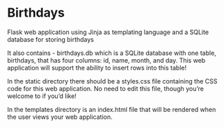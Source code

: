 # Birthdays
Flask web application using Jinja as templating language and a SQLite database for storing birthdays

It also contains - birthdays.db which is a SQLite database with one table, birthdays, that has four columns: id, name, month, and day. This web application will support the ability to insert rows into this table!

In the static directory there should be a styles.css file containing the CSS code for this web application. No need to edit this file, though you’re welcome to if you’d like!

In the templates directory is an index.html file that will be rendered when the user views your web application.
